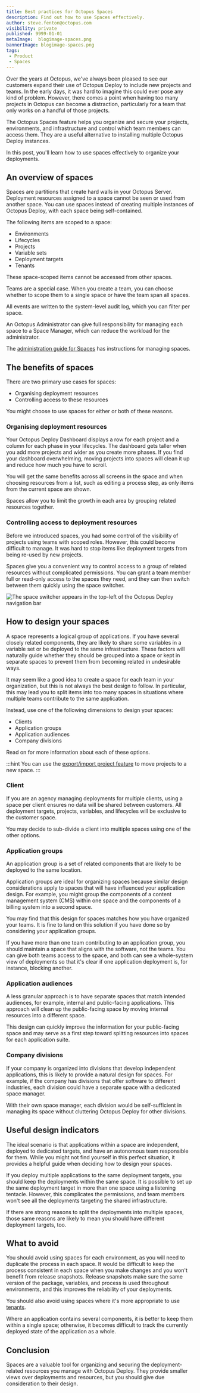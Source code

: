 ```yaml
---
title: Best practices for Octopus Spaces
description: Find out how to use Spaces effectively.
author: steve.fenton@octopus.com
visibility: private
published: 9999-01-01
metaImage:  blogimage-spaces.png
bannerImage: blogimage-spaces.png
tags:
 - Product
 - Spaces
---
```


Over the years at Octopus, we've always been pleased to see our customers expand their use of Octopus Deploy to include new projects and teams. In the early days, it was hard to imagine this could ever pose any kind of problem. However, there comes a point when having too many projects in Octopus can become a distraction, particularly for a team that only works on a handful of those projects.

The Octopus Spaces feature helps you organize and secure your projects, environments, and infrastructure and control which team members can access them. They are a useful alternative to installing multiple Octopus Deploy instances.

In this post, you'll learn how to use spaces effectively to organize your deployments.

## An overview of spaces

Spaces are partitions that create hard walls in your Octopus Server. Deployment resources assigned to a space cannot be seen or used from another space. You can use spaces instead of creating multiple instances of Octopus Deploy, with each space being self-contained.

The following items are scoped to a space:

- Environments
- Lifecycles
- Projects
- Variable sets
- Deployment targets
- Tenants

These space-scoped items cannot be accessed from other spaces.

Teams are a special case. When you create a team, you can choose whether to scope them to a single space or have the team span all spaces.

All events are written to the system-level audit log, which you can filter per space.

An Octopus Administrator can give full responsibility for managing each space to a Space Manager, which can reduce the workload for the administrator.

The [administration guide for Spaces](https://octopus.com/docs/administration/spaces) has instructions for managing spaces.

## The benefits of spaces

There are two primary use cases for spaces:

- Organising deployment resources
- Controlling access to these resources

You might choose to use spaces for either or both of these reasons.

### Organising deployment resources

Your Octopus Deploy Dashboard displays a row for each project and a column for each phase in your lifecycles. The dashboard gets taller when you add more projects and wider as you create more phases. If you find your dashboard overwhelming, moving projects into spaces will clean it up and reduce how much you have to scroll.

You will get the same benefits across all screens in the space and when choosing resources from a list, such as editing a process step, as only items from the current space are shown.

Spaces allow you to limit the growth in each area by grouping related resources together.

### Controlling access to deployment resources

Before we introduced spaces, you had some control of the visibility of projects using teams with scoped roles. However, this could become difficult to manage. It was hard to stop items like deployment targets from being re-used by new projects.

Spaces give you a convenient way to control access to a group of related resources without complicated permissions. You can grant a team member full or read-only access to the spaces they need, and they can then switch between them quickly using the space switcher.

![The space switcher appears in the top-left of the Octopus Deploy navigation bar](space-switcher.jpg)

## How to design your spaces

A space represents a logical group of applications. If you have several closely related components, they are likely to share some variables in a variable set or be deployed to the same infrastructure. These factors will naturally guide whether they should be grouped into a space or kept in separate spaces to prevent them from becoming related in undesirable ways.

It may seem like a good idea to create a space for each team in your organization, but this is not always the best design to follow. In particular, this may lead you to split items into too many spaces in situations where multiple teams contribute to the same application.

Instead, use one of the following dimensions to design your spaces:

- Clients
- Application groups
- Application audiences
- Company divisions

Read on for more information about each of these options.

:::hint
You can use the [export/import project feature](https://octopus.com/docs/projects/export-import) to move projects to a new space.
:::

### Client

If you are an agency managing deployments for multiple clients, using a space per client ensures no data will be shared between customers. All deployment targets, projects, variables, and lifecycles will be exclusive to the customer space.

You may decide to sub-divide a client into multiple spaces using one of the other options.

### Application groups

An application group is a set of related components that are likely to be deployed to the same location.

Application groups are ideal for organizing spaces because similar design considerations apply to spaces that will have influenced your application design. For example, you might group the components of a content management system (CMS) within one space and the components of a billing system into a second space.

You may find that this design for spaces matches how you have organized your teams. It is fine to land on this solution if you have done so by considering your application groups.

If you have more than one team contributing to an application group, you should maintain a space that aligns with the software, not the teams. You can give both teams access to the space, and both can see a whole-system view of deployments so that it's clear if one application deployment is, for instance, blocking another.

### Application audiences

A less granular approach is to have separate spaces that match intended audiences, for example, internal and public-facing applications. This approach will clean up the public-facing space by moving internal resources into a different space.

This design can quickly improve the information for your public-facing space and may serve as a first step toward splitting resources into spaces for each application suite.

### Company divisions

If your company is organized into divisions that develop independent applications, this is likely to provide a natural design for spaces. For example, if the company has divisions that offer software to different industries, each division could have a separate space with a dedicated space manager.

With their own space manager, each division would be self-sufficient in managing its space without cluttering Octopus Deploy for other divisions.

## Useful design indicators

The ideal scenario is that applications within a space are independent, deployed to dedicated targets, and have an autonomous team responsible for them. While you might not find yourself in this perfect situation, it provides a helpful guide when deciding how to design your spaces.

If you deploy multiple applications to the same deployment targets, you should keep the deployments within the same space. It is possible to set up the same deployment target in more than one space using a listening tentacle. However, this complicates the permissions, and team members won't see all the deployments targeting the shared infrastructure.

If there are strong reasons to split the deployments into multiple spaces, those same reasons are likely to mean you should have different deployment targets, too.

## What to avoid

You should avoid using spaces for each environment, as you will need to duplicate the process in each space. It would be difficult to keep the process consistent in each space when you make changes and you won't benefit from release snapshots. Release snapshots make sure the same version of the package, variables, and process is used throughout environments, and this improves the reliability of your deployments.

You should also avoid using spaces where it's more appropriate to use [tenants](https://octopus.com/docs/tenants).

Where an application contains several components, it is better to keep them within a single space; otherwise, it becomes difficult to track the currently deployed state of the application as a whole.

## Conclusion

Spaces are a valuable tool for organizing and securing the deployment-related resources you manage with Octopus Deploy. They provide smaller views over deployments and resources, but you should give due consideration to their design.
